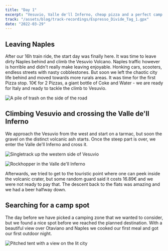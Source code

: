 ```yaml
---
title: "Day 1"
excerpt: "Vesuvio, Valle de'll Inferno, cheap pizza and a perfect camp spot."
track: "/assets/blog/track-recordings/Espresso_Divide_Tag_1.gpx"
date: "2022-03-29"
---
```


## Leaving Naples

After our 16h train ride, the start day was finally here. It was time to leave
dirty Naples behind and climb the Vesuvio Volcano. Naples traffic however is horrible
and didn't really make leaving enjoyable. Honking cars, scooters, endless streets with
nasty cobblestones. But soon we left the chaotic city life behind and moved towards more
rurals areas. It was time for the first Pizza stop. 10€ for 2 Pizzas, a giant bottle of
Coke and Water - we are ready for Italy and ready to tackle the climb to Vesuvio.

![A pile of trash on the side of the road]($BASEPATH/assets/blog/images/day1-trash.jpeg)

## Climbing Vesuvio and crossing the Valle de'll Inferno

We approach the Vesuvio from the west and start on a tarmac, but soon the gravel on
the distinct volcanic ash starts. Once the steep part is over, we enter the Valle de'll
Inferno and cross it.

![Singletrack up the western side of Vesuvio]($BASEPATH/assets/blog/images/day1-vesuvio.jpeg)

![Rockhopper in the Valle de'll Inferno]($BASEPATH/assets/blog/images/day1-valle-inferno.jpeg)

Afterwards, we tried to get to the touristic point where one can peek inside the
volcanic crater, but some random guard said it costs 16.89€ and we were not ready
to pay that. The descent back to the flats was amazing and we had a beer halfway down.

## Searching for a camp spot

The day before we have picked a camping zone that we wanted to consider, but we found a
nice spot before we reached the planned destination. With a beautiful view over
Otaviano and Naples we cooked our first meal and got our first outdoor night.

![Pitched tent with a view on the lit city]($BASEPATH/assets/blog/images/day1-camp.jpeg)
